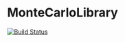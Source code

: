 # MonteCarloLibrary
[![Build Status](https://travis-ci.org/takeknock/MonteCarloLibrary.svg?branch=master)](https://travis-ci.org/takeknock/MonteCarloLibrary)

